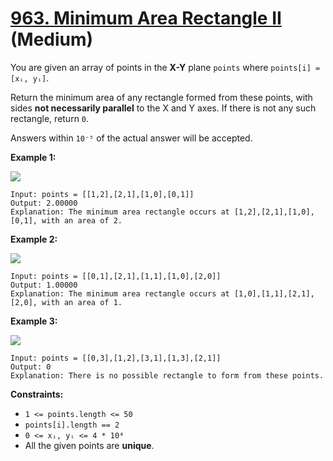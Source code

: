 # [963. Minimum Area Rectangle II][link] (Medium)

[link]: https://leetcode.com/problems/minimum-area-rectangle-ii/

You are given an array of points in the **X-Y** plane `points` where `points[i] = [xᵢ, yᵢ]`.

Return the minimum area of any rectangle formed from these points, with sides **not necessarily
parallel** to the X and Y axes. If there is not any such rectangle, return `0`.

Answers within `10⁻⁵` of the actual answer will be accepted.

**Example 1:**

![](https://assets.leetcode.com/uploads/2018/12/21/1a.png)

```
Input: points = [[1,2],[2,1],[1,0],[0,1]]
Output: 2.00000
Explanation: The minimum area rectangle occurs at [1,2],[2,1],[1,0],[0,1], with an area of 2.
```

**Example 2:**

![](https://assets.leetcode.com/uploads/2018/12/22/2.png)

```
Input: points = [[0,1],[2,1],[1,1],[1,0],[2,0]]
Output: 1.00000
Explanation: The minimum area rectangle occurs at [1,0],[1,1],[2,1],[2,0], with an area of 1.
```

**Example 3:**

![](https://assets.leetcode.com/uploads/2018/12/22/3.png)

```
Input: points = [[0,3],[1,2],[3,1],[1,3],[2,1]]
Output: 0
Explanation: There is no possible rectangle to form from these points.
```

**Constraints:**

- `1 <= points.length <= 50`
- `points[i].length == 2`
- `0 <= xᵢ, yᵢ <= 4 * 10⁴`
- All the given points are **unique**.

